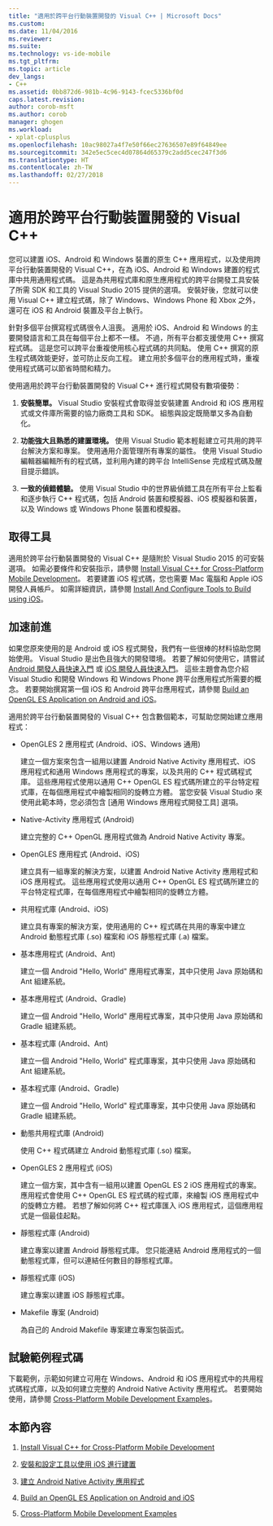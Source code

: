 ```yaml
---
title: "適用於跨平台行動裝置開發的 Visual C++ | Microsoft Docs"
ms.custom: 
ms.date: 11/04/2016
ms.reviewer: 
ms.suite: 
ms.technology: vs-ide-mobile
ms.tgt_pltfrm: 
ms.topic: article
dev_langs:
- C++
ms.assetid: 0bb872d6-981b-4c96-9143-fcec5336bf0d
caps.latest.revision: 
author: corob-msft
ms.author: corob
manager: ghogen
ms.workload:
- xplat-cplusplus
ms.openlocfilehash: 10ac98027a4f7e50f66ec27636507e89f64849ee
ms.sourcegitcommit: 342e5ec5cec4d07864d65379c2add5cec247f3d6
ms.translationtype: HT
ms.contentlocale: zh-TW
ms.lasthandoff: 02/27/2018
---
```

# <a name="visual-c-for-cross-platform-mobile-development"></a>適用於跨平台行動裝置開發的 Visual C++
您可以建置 iOS、Android 和 Windows 裝置的原生 C++ 應用程式，以及使用跨平台行動裝置開發的 Visual C++，在為 iOS、Android 和 Windows 建置的程式庫中共用通用程式碼。 這是為共用程式庫和原生應用程式的跨平台開發工具安裝了所需 SDK 和工具的 Visual Studio 2015 提供的選項。 安裝好後，您就可以使用 Visual C++ 建立程式碼，除了 Windows、Windows Phone 和 Xbox 之外，還可在 iOS 和 Android 裝置及平台上執行。  
  
 針對多個平台撰寫程式碼很令人沮喪。 適用於 iOS、Android 和 Windows 的主要開發語言和工具在每個平台上都不一樣。 不過，所有平台都支援使用 C++ 撰寫程式碼。 這是您可以跨平台重複使用核心程式碼的共同點。 使用 C++ 撰寫的原生程式碼效能更好，並可防止反向工程。 建立用於多個平台的應用程式時，重複使用程式碼可以節省時間和精力。  
  
 使用適用於跨平台行動裝置開發的 Visual C++ 進行程式開發有數項優勢：  
  
1.  **安裝簡單。** Visual Studio 安裝程式會取得並安裝建置 Android 和 iOS 應用程式或文件庫所需要的協力廠商工具和 SDK。 組態與設定既簡單又多為自動化。  
  
2.  **功能強大且熟悉的建置環境。** 使用 Visual Studio 範本輕鬆建立可共用的跨平台解決方案和專案。 使用通用介面管理所有專案的屬性。 使用 Visual Studio 編輯器編輯所有的程式碼，並利用內建的跨平台 IntelliSense 完成程式碼及醒目提示錯誤。  
  
3.  **一致的偵錯體驗。** 使用 Visual Studio 中的世界級偵錯工具在所有平台上監看和逐步執行 C++ 程式碼，包括 Android 裝置和模擬器、iOS 模擬器和裝置，以及 Windows 或 Windows Phone 裝置和模擬器。  
  
## <a name="get-the-tools"></a>取得工具  
 適用於跨平台行動裝置開發的 Visual C++ 是隨附於 Visual Studio 2015 的可安裝選項。 如需必要條件和安裝指示，請參閱 [Install Visual C++ for Cross-Platform Mobile Development](../cross-platform/install-visual-cpp-for-cross-platform-mobile-development.md)。 若要建置 iOS 程式碼，您也需要 Mac 電腦和 Apple iOS 開發人員帳戶。 如需詳細資訊，請參閱 [Install And Configure Tools to Build using iOS](../cross-platform/install-and-configure-tools-to-build-using-ios.md)。  
  
## <a name="come-up-to-speed"></a>加速前進  
 如果您原來使用的是 Android 或 iOS 程式開發，我們有一些很棒的材料協助您開始使用。 Visual Studio 是出色且強大的開發環境。 若要了解如何使用它，請嘗試 [Android 開發人員快速入門](/previous-versions/windows/apps/dn275875\(v=win.10\)) 或 [iOS 開發人員快速入門](/previous-versions/windows/apps/jj657966\(v=win.10\))。 這些主題會為您介紹 Visual Studio 和開發 Windows 和 Windows Phone 跨平台應用程式所需要的概念。 若要開始撰寫第一個 iOS 和 Android 跨平台應用程式，請參閱 [Build an OpenGL ES Application on Android and iOS](../cross-platform/build-an-opengl-es-application-on-android-and-ios.md)。  
  
 適用於跨平台行動裝置開發的 Visual C++ 包含數個範本，可幫助您開始建立應用程式：  
  
-   OpenGLES 2 應用程式 (Android、iOS、Windows 通用)  
  
     建立一個方案來包含一組用以建置 Android Native Activity 應用程式、iOS 應用程式和通用 Windows 應用程式的專案，以及共用的 C++ 程式碼程式庫。 這些應用程式使用以通用 C++ OpenGL ES 程式碼所建立的平台特定程式庫，在每個應用程式中繪製相同的旋轉立方體。 當您安裝 Visual Studio 來使用此範本時，您必須包含 [通用 Windows 應用程式開發工具] 選項。  
  
-   Native-Activity 應用程式 (Android)  
  
     建立完整的 C++ OpenGL 應用程式做為 Android Native Activity 專案。  
  
-   OpenGLES 應用程式 (Android、iOS)  
  
     建立具有一組專案的解決方案，以建置 Android Native Activity 應用程式和 iOS 應用程式。 這些應用程式使用以通用 C++ OpenGL ES 程式碼所建立的平台特定程式庫，在每個應用程式中繪製相同的旋轉立方體。  
  
-   共用程式庫 (Android、iOS)  
  
     建立具有專案的解決方案，使用通用的 C++ 程式碼在共用的專案中建立 Android 動態程式庫 (.so) 檔案和 iOS 靜態程式庫 (.a) 檔案。  
  
-   基本應用程式 (Android、Ant)  
  
     建立一個 Android "Hello, World" 應用程式專案，其中只使用 Java 原始碼和 Ant 組建系統。  
  
-   基本應用程式 (Android、Gradle)  
  
     建立一個 Android "Hello, World" 應用程式專案，其中只使用 Java 原始碼和 Gradle 組建系統。  
  
-   基本程式庫 (Android、Ant)  
  
     建立一個 Android "Hello, World" 程式庫專案，其中只使用 Java 原始碼和 Ant 組建系統。  
  
-   基本程式庫 (Android、Gradle)  
  
     建立一個 Android "Hello, World" 程式庫專案，其中只使用 Java 原始碼和 Gradle 組建系統。  
  
-   動態共用程式庫 (Android)  
  
     使用 C++ 程式碼建立 Android 動態程式庫 (.so) 檔案。  
  
-   OpenGLES 2 應用程式 (iOS)  
  
     建立一個方案，其中含有一組用以建置 OpenGL ES 2 iOS 應用程式的專案。 應用程式會使用 C++ OpenGL ES 程式碼的程式庫，來繪製 iOS 應用程式中的旋轉立方體。 若想了解如何將 C++ 程式庫匯入 iOS 應用程式，這個應用程式是一個最佳起點。  
  
-   靜態程式庫 (Android)  
  
     建立專案以建置 Android 靜態程式庫。 您只能連結 Android 應用程式的一個動態程式庫，但可以連結任何數目的靜態程式庫。  
  
-   靜態程式庫 (iOS)  
  
     建立專案以建置 iOS 靜態程式庫。  
  
-   Makefile 專案 (Android)  
  
     為自己的 Android Makefile 專案建立專案包裝函式。  
  
## <a name="try-out-sample-code"></a>試驗範例程式碼  
 下載範例，示範如何建立可用在 Windows、Android 和 iOS 應用程式中的共用程式碼程式庫，以及如何建立完整的 Android Native Activity 應用程式。 若要開始使用，請參閱 [Cross-Platform Mobile Development Examples](../cross-platform/cross-platform-mobile-development-examples.md)。  
  
## <a name="in-this-section"></a>本節內容  
  
1.  [Install Visual C++ for Cross-Platform Mobile Development](../cross-platform/install-visual-cpp-for-cross-platform-mobile-development.md)  
  
2.  [安裝和設定工具以使用 iOS 進行建置](../cross-platform/install-and-configure-tools-to-build-using-ios.md)  
  
3.  [建立 Android Native Activity 應用程式](../cross-platform/create-an-android-native-activity-app.md)  
  
4.  [Build an OpenGL ES Application on Android and iOS](../cross-platform/build-an-opengl-es-application-on-android-and-ios.md)  
  
5.  [Cross-Platform Mobile Development Examples](../cross-platform/cross-platform-mobile-development-examples.md)